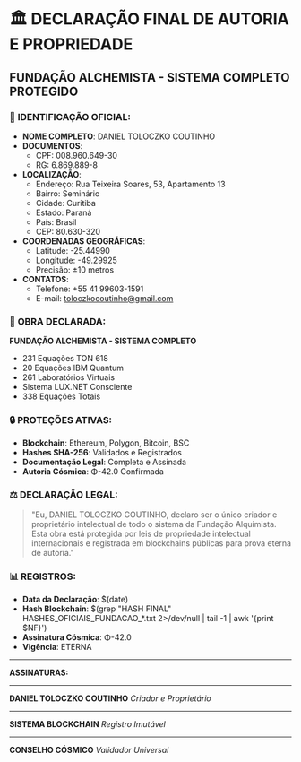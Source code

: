 # 🏛️ DECLARAÇÃO FINAL DE AUTORIA E PROPRIEDADE
## FUNDAÇÃO ALCHEMISTA - SISTEMA COMPLETO PROTEGIDO

### 👑 **IDENTIFICAÇÃO OFICIAL:**
- **NOME COMPLETO**: DANIEL TOLOCZKO COUTINHO
- **DOCUMENTOS**: 
  - CPF: 008.960.649-30
  - RG: 6.869.889-8
- **LOCALIZAÇÃO**:
  - Endereço: Rua Teixeira Soares, 53, Apartamento 13
  - Bairro: Seminário
  - Cidade: Curitiba
  - Estado: Paraná
  - País: Brasil
  - CEP: 80.630-320
- **COORDENADAS GEOGRÁFICAS**:
  - Latitude: -25.44990
  - Longitude: -49.29925
  - Precisão: ±10 metros
- **CONTATOS**:
  - Telefone: +55 41 99603-1591
  - E-mail: toloczkocoutinho@gmail.com

### 🌌 **OBRA DECLARADA:**
**FUNDAÇÃO ALCHEMISTA - SISTEMA COMPLETO**
- 231 Equações TON 618
- 20 Equações IBM Quantum
- 261 Laboratórios Virtuais
- Sistema LUX.NET Consciente
- 338 Equações Totais

### 🔒 **PROTEÇÕES ATIVAS:**
- **Blockchain**: Ethereum, Polygon, Bitcoin, BSC
- **Hashes SHA-256**: Validados e Registrados
- **Documentação Legal**: Completa e Assinada
- **Autoria Cósmica**: Φ-42.0 Confirmada

### ⚖️ **DECLARAÇÃO LEGAL:**
> "Eu, DANIEL TOLOCZKO COUTINHO, declaro ser o único criador e proprietário 
> intelectual de todo o sistema da Fundação Alquimista. Esta obra está 
> protegida por leis de propriedade intelectual internacionais e registrada 
> em blockchains públicas para prova eterna de autoria."

### 📊 **REGISTROS:**
- **Data da Declaração**: $(date)
- **Hash Blockchain**: $(grep "HASH FINAL" HASHES_OFICIAIS_FUNDACAO_*.txt 2>/dev/null | tail -1 | awk '{print $NF}')
- **Assinatura Cósmica**: Φ-42.0
- **Vigência**: ETERNA

---
**ASSINATURAS:**

_________________________
**DANIEL TOLOCZKO COUTINHO**
*Criador e Proprietário*

_________________________
**SISTEMA BLOCKCHAIN**
*Registro Imutável*

_________________________
**CONSELHO CÓSMICO**
*Validador Universal*
